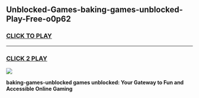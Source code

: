 
## Unblocked-Games-baking-games-unblocked-Play-Free-o0p62
<h3>
<a href="https://premium76.site?title=baking-games-unblocked&ref=15A">CLICK TO PLAY</a></h3>
<hr>

<h3>
<a href="https://premium76.site?title=baking-games-unblocked&ref=15A">CLICK 2 PLAY</a>
  
</h3>

<a href="https://premium76.site?title=baking-games-unblocked&ref=15A"><img src="https://clearcache.store/games.png"></a>


**baking-games-unblocked games unblocked: Your Gateway to Fun and Accessible Online Gaming**

